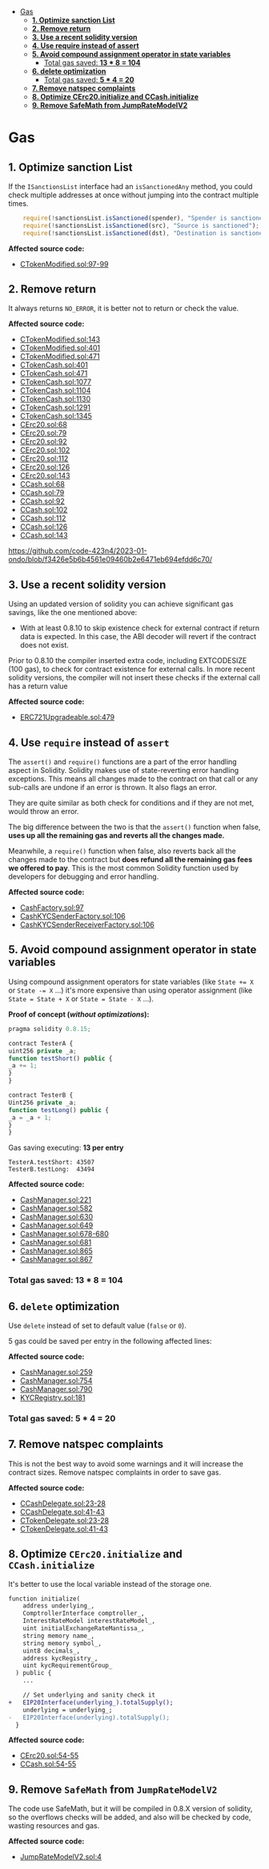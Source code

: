 - [Gas](#gas)
    - [**1. Optimize sanction List**](#1-optimize-sanction-list)
    - [**2. Remove return**](#2-remove-return)
    - [**3. Use a recent solidity version**](#3-use-a-recent-solidity-version)
    - [**4. Use require instead of assert**](#4-use-require-instead-of-assert)
    - [**5. Avoid compound assignment operator in state variables**](#5-avoid-compound-assignment-operator-in-state-variables)
        - [Total gas saved: **13 * 8 = 104**](#total-gas-saved-13--8--104)
    - [**6. delete optimization**](#6-delete-optimization)
        - [Total gas saved: **5 * 4 = 20**](#total-gas-saved-5--4--20)
    - [**7. Remove natspec complaints**](#7-remove-natspec-complaints)
    - [**8. Optimize CErc20.initialize and CCash.initialize**](#8-optimize-cerc20initialize-and-ccashinitialize)
    - [**9. Remove SafeMath from JumpRateModelV2**](#9-remove-safemath-from-jumpratemodelv2)

# Gas

## **1. Optimize sanction List**

If the `ISanctionsList` interface had an `isSanctionedAny` method, you could check multiple addresses at once without jumping into the contract multiple times.

```js
    require(!sanctionsList.isSanctioned(spender), "Spender is sanctioned");
    require(!sanctionsList.isSanctioned(src), "Source is sanctioned");
    require(!sanctionsList.isSanctioned(dst), "Destination is sanctioned");
```

**Affected source code:**

- [CTokenModified.sol:97-99](https://github.com/code-423n4/2023-01-ondo/blob/f3426e5b6b4561e09460b2e6471eb694efdd6c70/contracts/lending/tokens/cToken/CTokenModified.sol#L97-L99)

## **2. Remove return**

It always returns `NO_ERROR`, it is better not to return or check the value.

**Affected source code:**

- [CTokenModified.sol:143](https://github.com/code-423n4/2023-01-ondo/blob/f3426e5b6b4561e09460b2e6471eb694efdd6c70/contracts/lending/tokens/cToken/CTokenModified.sol#L143)
- [CTokenModified.sol:401](https://github.com/code-423n4/2023-01-ondo/blob/f3426e5b6b4561e09460b2e6471eb694efdd6c70/contracts/lending/tokens/cToken/CTokenModified.sol#L401)
- [CTokenModified.sol:471](https://github.com/code-423n4/2023-01-ondo/blob/f3426e5b6b4561e09460b2e6471eb694efdd6c70/contracts/lending/tokens/cToken/CTokenModified.sol#L471)
- [CTokenCash.sol:401](https://github.com/code-423n4/2023-01-ondo/blob/f3426e5b6b4561e09460b2e6471eb694efdd6c70/contracts/lending/tokens/cCash/CTokenCash.sol#L401)
- [CTokenCash.sol:471](https://github.com/code-423n4/2023-01-ondo/blob/f3426e5b6b4561e09460b2e6471eb694efdd6c70/contracts/lending/tokens/cCash/CTokenCash.sol#L471)
- [CTokenCash.sol:1077](https://github.com/code-423n4/2023-01-ondo/blob/f3426e5b6b4561e09460b2e6471eb694efdd6c70/contracts/lending/tokens/cCash/CTokenCash.sol#L1077)
- [CTokenCash.sol:1104](https://github.com/code-423n4/2023-01-ondo/blob/f3426e5b6b4561e09460b2e6471eb694efdd6c70/contracts/lending/tokens/cCash/CTokenCash.sol#L1104)
- [CTokenCash.sol:1130](https://github.com/code-423n4/2023-01-ondo/blob/f3426e5b6b4561e09460b2e6471eb694efdd6c70/contracts/lending/tokens/cCash/CTokenCash.sol#L1130)
- [CTokenCash.sol:1291](https://github.com/code-423n4/2023-01-ondo/blob/f3426e5b6b4561e09460b2e6471eb694efdd6c70/contracts/lending/tokens/cCash/CTokenCash.sol#L1291)
- [CTokenCash.sol:1345](https://github.com/code-423n4/2023-01-ondo/blob/f3426e5b6b4561e09460b2e6471eb694efdd6c70/contracts/lending/tokens/cCash/CTokenCash.sol#L1345)
- [CErc20.sol:68](https://github.com/code-423n4/2023-01-ondo/blob/f3426e5b6b4561e09460b2e6471eb694efdd6c70/contracts/lending/tokens/cToken/CErc20.sol#L68)
- [CErc20.sol:79](https://github.com/code-423n4/2023-01-ondo/blob/f3426e5b6b4561e09460b2e6471eb694efdd6c70/contracts/lending/tokens/cToken/CErc20.sol#L79)
- [CErc20.sol:92](https://github.com/code-423n4/2023-01-ondo/blob/f3426e5b6b4561e09460b2e6471eb694efdd6c70/contracts/lending/tokens/cToken/CErc20.sol#L92)
- [CErc20.sol:102](https://github.com/code-423n4/2023-01-ondo/blob/f3426e5b6b4561e09460b2e6471eb694efdd6c70/contracts/lending/tokens/cToken/CErc20.sol#L102)
- [CErc20.sol:112](https://github.com/code-423n4/2023-01-ondo/blob/f3426e5b6b4561e09460b2e6471eb694efdd6c70/contracts/lending/tokens/cToken/CErc20.sol#L112)
- [CErc20.sol:126](https://github.com/code-423n4/2023-01-ondo/blob/f3426e5b6b4561e09460b2e6471eb694efdd6c70/contracts/lending/tokens/cToken/CErc20.sol#L126)
- [CErc20.sol:143](https://github.com/code-423n4/2023-01-ondo/blob/f3426e5b6b4561e09460b2e6471eb694efdd6c70/contracts/lending/tokens/cToken/CErc20.sol#L143)
- [CCash.sol:68](https://github.com/code-423n4/2023-01-ondo/blob/f3426e5b6b4561e09460b2e6471eb694efdd6c70/contracts/lending/tokens/cCash/CCash.sol#L68)
- [CCash.sol:79](https://github.com/code-423n4/2023-01-ondo/blob/f3426e5b6b4561e09460b2e6471eb694efdd6c70/contracts/lending/tokens/cCash/CCash.sol#L79)
- [CCash.sol:92](https://github.com/code-423n4/2023-01-ondo/blob/f3426e5b6b4561e09460b2e6471eb694efdd6c70/contracts/lending/tokens/cCash/CCash.sol#L92)
- [CCash.sol:102](https://github.com/code-423n4/2023-01-ondo/blob/f3426e5b6b4561e09460b2e6471eb694efdd6c70/contracts/lending/tokens/cCash/CCash.sol#L102)
- [CCash.sol:112](https://github.com/code-423n4/2023-01-ondo/blob/f3426e5b6b4561e09460b2e6471eb694efdd6c70/contracts/lending/tokens/cCash/CCash.sol#L112)
- [CCash.sol:126](https://github.com/code-423n4/2023-01-ondo/blob/f3426e5b6b4561e09460b2e6471eb694efdd6c70/contracts/lending/tokens/cCash/CCash.sol#L126)
- [CCash.sol:143](https://github.com/code-423n4/2023-01-ondo/blob/f3426e5b6b4561e09460b2e6471eb694efdd6c70/contracts/lending/tokens/cCash/CCash.sol#L143)

https://github.com/code-423n4/2023-01-ondo/blob/f3426e5b6b4561e09460b2e6471eb694efdd6c70/

## **3. Use a recent solidity version**

Using an updated version of solidity you can achieve significant gas savings, like the one mentioned above:

- With at least 0.8.10 to skip existence check for external contract if return data is expected. In this case, the ABI decoder will revert if the contract does not exist.

Prior to 0.8.10 the compiler inserted extra code, including EXTCODESIZE (100 gas), to check for contract existence for external calls. In more recent solidity versions, the compiler will not insert these checks if the external call has a return value

**Affected source code:**

- [ERC721Upgradeable.sol:479](https://github.com/code-423n4/2023-01-ondo/blob/f3426e5b6b4561e09460b2e6471eb694efdd6c70/contracts/cash/external/openzeppelin/contracts-upgradeable/token/ERC721/ERC721Upgradeable.sol#L479)

## **4. Use `require` instead of `assert`**

The `assert()` and `require()` functions are a part of the error handling aspect in Solidity. Solidity makes use of state-reverting error handling exceptions. This means all changes made to the contract on that call or any sub-calls are undone if an error is thrown. It also flags an error.

They are quite similar as both check for conditions and if they are not met, would throw an error.

The big difference between the two is that the `assert()` function when false, **uses up all the remaining gas and reverts all the changes made.**

Meanwhile, a `require()` function when false, also reverts back all the changes made to the contract but **does refund all the remaining gas fees we offered to pay**. This is the most common Solidity function used by developers for debugging and error handling.

**Affected source code:**

- [CashFactory.sol:97](https://github.com/code-423n4/2023-01-ondo/blob/f3426e5b6b4561e09460b2e6471eb694efdd6c70/contracts/cash/factory/CashFactory.sol#L97)
- [CashKYCSenderFactory.sol:106](https://github.com/code-423n4/2023-01-ondo/blob/f3426e5b6b4561e09460b2e6471eb694efdd6c70/contracts/cash/factory/CashKYCSenderFactory.sol#L106)
- [CashKYCSenderReceiverFactory.sol:106](https://github.com/code-423n4/2023-01-ondo/blob/f3426e5b6b4561e09460b2e6471eb694efdd6c70/contracts/cash/factory/CashKYCSenderReceiverFactory.sol#L106)


## **5. Avoid compound assignment operator in state variables**

Using compound assignment operators for state variables (like `State += X` or `State -= X` ...) it's more expensive than using operator assignment (like `State = State + X` or `State = State - X` ...).

**Proof of concept (*without optimizations*):**

```javascript
pragma solidity 0.8.15;

contract TesterA {
uint256 private _a;
function testShort() public {
_a += 1;
}
}

contract TesterB {
Uint256 private _a;
function testLong() public {
_a = _a + 1;
}
}
```

Gas saving executing: **13 per entry**

```
TesterA.testShort: 43507
TesterB.testLong:  43494
```

**Affected source code:**

- [CashManager.sol:221](https://github.com/code-423n4/2023-01-ondo/blob/f3426e5b6b4561e09460b2e6471eb694efdd6c70/contracts/cash/CashManager.sol#L221)
- [CashManager.sol:582](https://github.com/code-423n4/2023-01-ondo/blob/f3426e5b6b4561e09460b2e6471eb694efdd6c70/contracts/cash/CashManager.sol#L582)
- [CashManager.sol:630](https://github.com/code-423n4/2023-01-ondo/blob/f3426e5b6b4561e09460b2e6471eb694efdd6c70/contracts/cash/CashManager.sol#L630)
- [CashManager.sol:649](https://github.com/code-423n4/2023-01-ondo/blob/f3426e5b6b4561e09460b2e6471eb694efdd6c70/contracts/cash/CashManager.sol#L649)
- [CashManager.sol:678-680](https://github.com/code-423n4/2023-01-ondo/blob/f3426e5b6b4561e09460b2e6471eb694efdd6c70/contracts/cash/CashManager.sol#L678-L680)
- [CashManager.sol:681](https://github.com/code-423n4/2023-01-ondo/blob/f3426e5b6b4561e09460b2e6471eb694efdd6c70/contracts/cash/CashManager.sol#L681)
- [CashManager.sol:865](https://github.com/code-423n4/2023-01-ondo/blob/f3426e5b6b4561e09460b2e6471eb694efdd6c70/contracts/cash/CashManager.sol#L865)
- [CashManager.sol:867](https://github.com/code-423n4/2023-01-ondo/blob/f3426e5b6b4561e09460b2e6471eb694efdd6c70/contracts/cash/CashManager.sol#L867)

### Total gas saved: **13 * 8 = 104**

## **6. `delete` optimization**

Use `delete` instead of set to default value (`false` or `0`).

5 gas could be saved per entry in the following affected lines:

**Affected source code:**

- [CashManager.sol:259](https://github.com/code-423n4/2023-01-ondo/blob/f3426e5b6b4561e09460b2e6471eb694efdd6c70/contracts/cash/CashManager.sol#L259)
- [CashManager.sol:754](https://github.com/code-423n4/2023-01-ondo/blob/f3426e5b6b4561e09460b2e6471eb694efdd6c70/contracts/cash/CashManager.sol#L754)
- [CashManager.sol:790](https://github.com/code-423n4/2023-01-ondo/blob/f3426e5b6b4561e09460b2e6471eb694efdd6c70/contracts/cash/CashManager.sol#L790)
- [KYCRegistry.sol:181](https://github.com/code-423n4/2023-01-ondo/blob/f3426e5b6b4561e09460b2e6471eb694efdd6c70/contracts/cash/kyc/KYCRegistry.sol#L181)

### Total gas saved: **5 * 4 = 20**

## **7. Remove natspec complaints**

This is not the best way to avoid some warnings and it will increase the contract sizes. Remove natspec complaints in order to save gas. 

**Affected source code:**

- [CCashDelegate.sol:23-28](https://github.com/code-423n4/2023-01-ondo/blob/f3426e5b6b4561e09460b2e6471eb694efdd6c70/contracts/lending/tokens/cCash/CCashDelegate.sol#L23-L28)
- [CCashDelegate.sol:41-43](https://github.com/code-423n4/2023-01-ondo/blob/f3426e5b6b4561e09460b2e6471eb694efdd6c70/contracts/lending/tokens/cCash/CCashDelegate.sol#L41-L43)
- [CTokenDelegate.sol:23-28](https://github.com/code-423n4/2023-01-ondo/blob/f3426e5b6b4561e09460b2e6471eb694efdd6c70/contracts/lending/tokens/cToken/CTokenDelegate.sol#L23-L28)
- [CTokenDelegate.sol:41-43](https://github.com/code-423n4/2023-01-ondo/blob/f3426e5b6b4561e09460b2e6471eb694efdd6c70/contracts/lending/tokens/cToken/CTokenDelegate.sol#L41-L43)

## **8. Optimize `CErc20.initialize` and `CCash.initialize`**

It's better to use the local variable instead of the storage one.

```diff
function initialize(
    address underlying_,
    ComptrollerInterface comptroller_,
    InterestRateModel interestRateModel_,
    uint initialExchangeRateMantissa_,
    string memory name_,
    string memory symbol_,
    uint8 decimals_,
    address kycRegistry_,
    uint kycRequirementGroup_
  ) public {
    ...

    // Set underlying and sanity check it
+   EIP20Interface(underlying_).totalSupply();
    underlying = underlying_;
-   EIP20Interface(underlying).totalSupply();
  }
```

**Affected source code:**

- [CErc20.sol:54-55](https://github.com/code-423n4/2023-01-ondo/blob/f3426e5b6b4561e09460b2e6471eb694efdd6c70/contracts/lending/tokens/cToken/CErc20.sol#L54-L55)
- [CCash.sol:54-55](https://github.com/code-423n4/2023-01-ondo/blob/f3426e5b6b4561e09460b2e6471eb694efdd6c70/contracts/lending/tokens/cCash/CCash.sol#L54-L55)

## **9. Remove `SafeMath` from `JumpRateModelV2`**

The code use SafeMath, but it will be compiled in 0.8.X version of solidity, so the overflows checks will be added, and also will be checked by code, wasting resources and gas.

**Affected source code:**

- [JumpRateModelV2.sol:4](https://github.com/code-423n4/2023-01-ondo/blob/f3426e5b6b4561e09460b2e6471eb694efdd6c70/contracts/lending/JumpRateModelV2.sol#L4)

